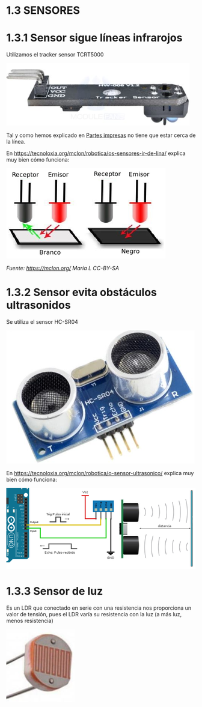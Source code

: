 # 1.3 SENSORES

# 1.3.1 Sensor sigue líneas infrarojos

Utilizamos el tracker sensor TCRT5000

![](/assets/trackersensor.jpg)

Tal y como hemos explicado en [Partes impresas](https://catedu.github.io/mClon/propuesta/partesimpresas.html) no tiene que estar cerca de la línea.

En https://tecnoloxia.org/mclon/robotica/os-sensores-ir-de-lina/ explica muy bien cómo funciona:

![](/assets/SensorIR.png)

_Fuente: https://mclon.org/ Maria L      CC-BY-SA_

# 1.3.2 Sensor evita obstáculos ultrasonidos

Se utiliza el sensor HC-SR04

![](/assets/sensorUS.jpg)

En https://tecnoloxia.org/mclon/robotica/o-sensor-ultrasonico/ explica muy bien cómo funciona:

![](/assets/ultrasonico_grafico.png)

# 1.3.3 Sensor de luz

Es un LDR que conectado en serie con una resistencia nos proporciona un valor de tensión, pues el LDR varía su resistencia con la luz (a más luz, menos resistencia)

![](/assets/ldr.jpg)
